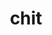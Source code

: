 ---
category: 4-letters
denotation: null
name: chit
reference_link: https://www.etymonline.com/word/chit
root_language: null
root_name: null
title: chit
type: free
word_sums:
- respelling: chit
  sum: 'Chit + '
---
